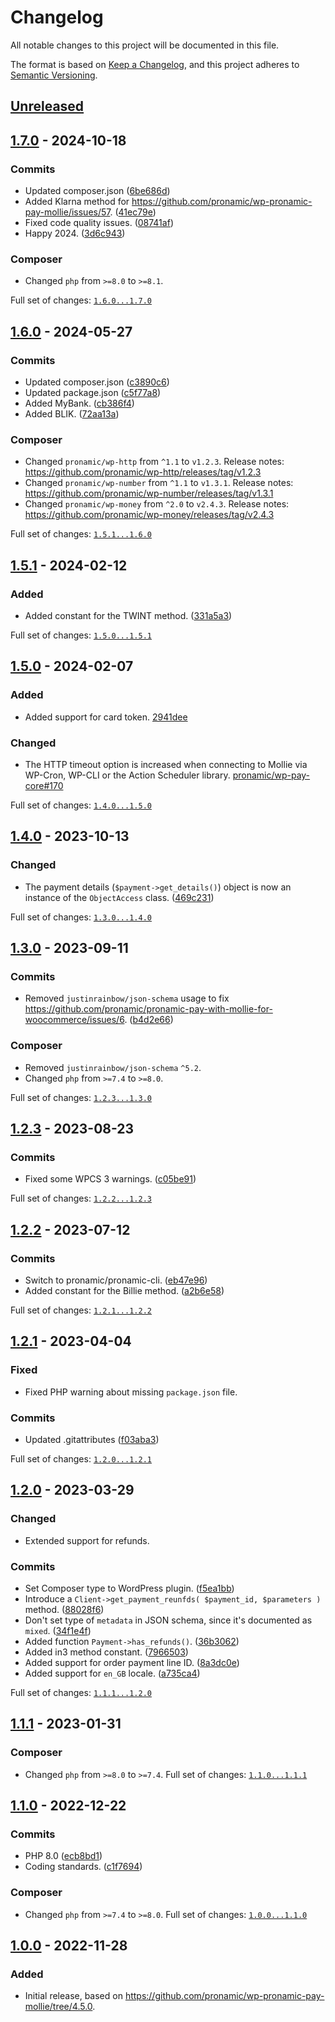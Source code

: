 # Changelog

All notable changes to this project will be documented in this file.

The format is based on [Keep a Changelog](https://keepachangelog.com/en/1.0.0/),
and this project adheres to [Semantic Versioning](https://semver.org/spec/v2.0.0.html).

## [Unreleased]

## [1.7.0] - 2024-10-18

### Commits

- Updated composer.json ([6be686d](https://github.com/pronamic/wp-mollie/commit/6be686d6f57ffa935074be142b5266cbdf80fe07))
- Added Klarna method for https://github.com/pronamic/wp-pronamic-pay-mollie/issues/57. ([41ec79e](https://github.com/pronamic/wp-mollie/commit/41ec79e3f41a6335046e0f5b9804d00c0d37df1c))
- Fixed code quality issues. ([08741af](https://github.com/pronamic/wp-mollie/commit/08741af64e5dfbba22146074c7dd3985dce09b95))
- Happy 2024. ([3d6c943](https://github.com/pronamic/wp-mollie/commit/3d6c943aeb759442b743449e9ae9473622f34feb))

### Composer

- Changed `php` from `>=8.0` to `>=8.1`.

Full set of changes: [`1.6.0...1.7.0`][1.7.0]

[1.7.0]: https://github.com/pronamic/wp-mollie/compare/v1.6.0...v1.7.0

## [1.6.0] - 2024-05-27

### Commits

- Updated composer.json ([c3890c6](https://github.com/pronamic/wp-mollie/commit/c3890c68640e2b53ad309cd8de18291db5c89f8d))
- Updated package.json ([c5f77a8](https://github.com/pronamic/wp-mollie/commit/c5f77a8c3a06006e4749dd5247ca0b9dc85809f2))
- Added MyBank. ([cb386f4](https://github.com/pronamic/wp-mollie/commit/cb386f43dc53c18557547a135ed576427f432f96))
- Added BLIK. ([72aa13a](https://github.com/pronamic/wp-mollie/commit/72aa13a2ff98bcdd3c9a0c2722da297a46a5c263))

### Composer

- Changed `pronamic/wp-http` from `^1.1` to `v1.2.3`.
	Release notes: https://github.com/pronamic/wp-http/releases/tag/v1.2.3
- Changed `pronamic/wp-number` from `^1.1` to `v1.3.1`.
	Release notes: https://github.com/pronamic/wp-number/releases/tag/v1.3.1
- Changed `pronamic/wp-money` from `^2.0` to `v2.4.3`.
	Release notes: https://github.com/pronamic/wp-money/releases/tag/v2.4.3

Full set of changes: [`1.5.1...1.6.0`][1.6.0]

[1.6.0]: https://github.com/pronamic/wp-mollie/compare/v1.5.1...v1.6.0

## [1.5.1] - 2024-02-12

### Added

- Added constant for the TWINT method. ([331a5a3](https://github.com/pronamic/wp-mollie/commit/331a5a30f2a0bef7ae6d6333ef404e7b42f4ada7))

Full set of changes: [`1.5.0...1.5.1`][1.5.1]

[1.5.1]: https://github.com/pronamic/wp-mollie/compare/v1.5.0...v1.5.1

## [1.5.0] - 2024-02-07

### Added

- Added support for card token. [2941dee](https://github.com/pronamic/wp-mollie/commit/2941dee85b0c7ad2f510c9c1a34ceca1faa91585)

### Changed

- The HTTP timeout option is increased when connecting to Mollie via WP-Cron, WP-CLI or the Action Scheduler library. [pronamic/wp-pay-core#170](https://github.com/pronamic/wp-pay-core/issues/170)

Full set of changes: [`1.4.0...1.5.0`][1.5.0]

[1.5.0]: https://github.com/pronamic/wp-mollie/compare/v1.4.0...v1.5.0

## [1.4.0] - 2023-10-13

### Changed

- The payment details (`$payment->get_details()`) object is now an instance of the `ObjectAccess` class. ([469c231](https://github.com/pronamic/wp-mollie/commit/469c231726bd6ff8ca4b9730e42db55248b24588))

Full set of changes: [`1.3.0...1.4.0`][1.4.0]

[1.4.0]: https://github.com/pronamic/wp-mollie/compare/v1.3.0...v1.4.0

## [1.3.0] - 2023-09-11

### Commits

- Removed `justinrainbow/json-schema` usage to fix https://github.com/pronamic/pronamic-pay-with-mollie-for-woocommerce/issues/6. ([b4d2e66](https://github.com/pronamic/wp-mollie/commit/b4d2e665cdabb136d91789b8cf67e62b37f59f69))

### Composer

- Removed `justinrainbow/json-schema` `^5.2`.
- Changed `php` from `>=7.4` to `>=8.0`.

Full set of changes: [`1.2.3...1.3.0`][1.3.0]

[1.3.0]: https://github.com/pronamic/wp-mollie/compare/v1.2.3...v1.3.0

## [1.2.3] - 2023-08-23

### Commits

- Fixed some WPCS 3 warnings. ([c05be91](https://github.com/pronamic/wp-mollie/commit/c05be91d7d636c2877a648904b0c2437f11f8cfa))

Full set of changes: [`1.2.2...1.2.3`][1.2.3]

[1.2.3]: https://github.com/pronamic/wp-mollie/compare/v1.2.2...v1.2.3

## [1.2.2] - 2023-07-12

### Commits

- Switch to pronamic/pronamic-cli. ([eb47e96](https://github.com/pronamic/wp-mollie/commit/eb47e9636ec18d6809bbdc8f3e8ff427f521c07a))
- Added constant for the Billie method. ([a2b6e58](https://github.com/pronamic/wp-mollie/commit/a2b6e5846b6aaf19db661959c58860e9b804ec1b))

Full set of changes: [`1.2.1...1.2.2`][1.2.2]

[1.2.2]: https://github.com/pronamic/wp-mollie/compare/v1.2.1...v1.2.2

## [1.2.1] - 2023-04-04

### Fixed

- Fixed PHP warning about missing `package.json` file.

### Commits

- Updated .gitattributes ([f03aba3](https://github.com/pronamic/wp-mollie/commit/f03aba3a6221be094d864fce9c6f9f8914dec2c0))

Full set of changes: [`1.2.0...1.2.1`][1.2.1]

[1.2.1]: https://github.com/pronamic/wp-mollie/compare/v1.2.0...v1.2.1

## [1.2.0] - 2023-03-29
### Changed

- Extended support for refunds.

### Commits

- Set Composer type to WordPress plugin. ([f5ea1bb](https://github.com/pronamic/wp-mollie/commit/f5ea1bbf107755cb1108a9c80d0db7d4d3975349))
- Introduce a `Client->get_payment_reunfds( $payment_id, $parameters )` method. ([88028f6](https://github.com/pronamic/wp-mollie/commit/88028f6090eeb7bf3517a1d7ac52a0048051ce87))
- Don't set type of `metadata` in JSON schema, since it's documented as `mixed`. ([34f1e4f](https://github.com/pronamic/wp-mollie/commit/34f1e4f0d2136f256a0914100ed349753f546c21))
- Added function `Payment->has_refunds()`. ([36b3062](https://github.com/pronamic/wp-mollie/commit/36b3062316c92883d825c629a23afb8e14f6e768))
- Added in3 method constant. ([7966503](https://github.com/pronamic/wp-mollie/commit/796650392facd072663b3cb51ca79dbb7212ebfc))
- Added support for order payment line ID. ([8a3dc0e](https://github.com/pronamic/wp-mollie/commit/8a3dc0e1ab305a799005640d6c5680051b503bb4))
- Added support for `en_GB` locale. ([a735ca4](https://github.com/pronamic/wp-mollie/commit/a735ca471a77834352976284ee8af0f7e6dc1866))

Full set of changes: [`1.1.1...1.2.0`][1.2.0]

[1.2.0]: https://github.com/pronamic/wp-mollie/compare/v1.1.1...v1.2.0

## [1.1.1] - 2023-01-31
### Composer

- Changed `php` from `>=8.0` to `>=7.4`.
Full set of changes: [`1.1.0...1.1.1`][1.1.1]

[1.1.1]: https://github.com/pronamic/wp-mollie/compare/v1.1.0...v1.1.1

## [1.1.0] - 2022-12-22

### Commits

- PHP 8.0 ([ecb8bd1](https://github.com/pronamic/wp-mollie/commit/ecb8bd1e3ae1b04bc848dd741c3547d0192eb57b))
- Coding standards. ([c1f7694](https://github.com/pronamic/wp-mollie/commit/c1f76943b0c46256b12164a8940b872a2ddf8348))

### Composer

- Changed `php` from `>=7.4` to `>=8.0`.
Full set of changes: [`1.0.0...1.1.0`][1.1.0]

[1.1.0]: https://github.com/pronamic/wp-mollie/compare/v1.0.0...v1.1.0

## [1.0.0] - 2022-11-28

### Added

- Initial release, based on https://github.com/pronamic/wp-pronamic-pay-mollie/tree/4.5.0.

[unreleased]: https://github.com/pronamic/wp-mollie/compare/v1.1.0...HEAD
[1.0.0]: https://github.com/pronamic/wp-mollie/releases/tag/v0.0.1
